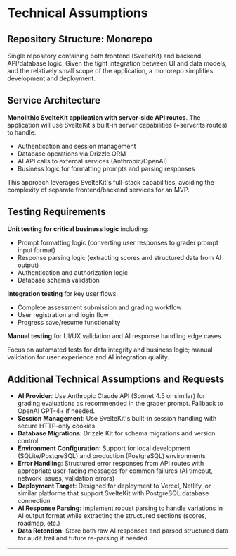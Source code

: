 # Technical Assumptions

## Repository Structure: Monorepo

Single repository containing both frontend (SvelteKit) and backend API/database logic. Given the tight integration between UI and data models, and the relatively small scope of the application, a monorepo simplifies development and deployment.

## Service Architecture

**Monolithic SvelteKit application with server-side API routes**. The application will use SvelteKit's built-in server capabilities (+server.ts routes) to handle:
- Authentication and session management
- Database operations via Drizzle ORM
- AI API calls to external services (Anthropic/OpenAI)
- Business logic for formatting prompts and parsing responses

This approach leverages SvelteKit's full-stack capabilities, avoiding the complexity of separate frontend/backend services for an MVP.

## Testing Requirements

**Unit testing for critical business logic** including:
- Prompt formatting logic (converting user responses to grader prompt input format)
- Response parsing logic (extracting scores and structured data from AI output)
- Authentication and authorization logic
- Database schema validation

**Integration testing** for key user flows:
- Complete assessment submission and grading workflow
- User registration and login flow
- Progress save/resume functionality

**Manual testing** for UI/UX validation and AI response handling edge cases.

Focus on automated tests for data integrity and business logic; manual validation for user experience and AI integration quality.

## Additional Technical Assumptions and Requests

- **AI Provider**: Use Anthropic Claude API (Sonnet 4.5 or similar) for grading evaluations as recommended in the grader prompt. Fallback to OpenAI GPT-4+ if needed.
- **Session Management**: Use SvelteKit's built-in session handling with secure HTTP-only cookies
- **Database Migrations**: Drizzle Kit for schema migrations and version control
- **Environment Configuration**: Support for local development (SQLite/PostgreSQL) and production (PostgreSQL) environments
- **Error Handling**: Structured error responses from API routes with appropriate user-facing messages for common failures (AI timeout, network issues, validation errors)
- **Deployment Target**: Designed for deployment to Vercel, Netlify, or similar platforms that support SvelteKit with PostgreSQL database connection
- **AI Response Parsing**: Implement robust parsing to handle variations in AI output format while extracting the structured sections (scores, roadmap, etc.)
- **Data Retention**: Store both raw AI responses and parsed structured data for audit trail and future re-parsing if needed

---
